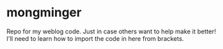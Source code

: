 # mongminger
Repo for my weblog code. Just in case others want to help make it better! I'll need to learn how to import the code in here from brackets.
